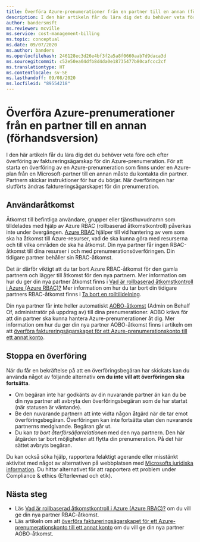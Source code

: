 ```yaml
---
title: Överföra Azure-prenumerationer från en partner till en annan (förhandsversion)
description: I den här artikeln får du lära dig det du behöver veta före och efter överföring av faktureringsägarskap för din Azure-prenumeration.
author: bandersmsft
ms.reviewer: mcville
ms.service: cost-management-billing
ms.topic: conceptual
ms.date: 09/07/2020
ms.author: banders
ms.openlocfilehash: 246128ec3d26e4bf3f2a5a8f0660aab7d9daca3d
ms.sourcegitcommit: c52e50ea04dfb8d4da0e18735477b80cafccc2cf
ms.translationtype: HT
ms.contentlocale: sv-SE
ms.lasthandoff: 09/08/2020
ms.locfileid: "89554218"
---
```

# <a name="transfer-azure-subscriptions-from-one-partner-to-another-preview"></a>Överföra Azure-prenumerationer från en partner till en annan (förhandsversion)

I den här artikeln får du lära dig det du behöver veta före och efter överföring av faktureringsägarskap för din Azure-prenumeration. För att starta en överföring av en Azure-prenumeration som finns under en Azure-plan från en Microsoft-partner till en annan måste du kontakta din partner. Partnern skickar instruktioner för hur du börjar. När överföringen har slutförts ändras faktureringsägarskapet för din prenumeration.

## <a name="user-access"></a>Användaråtkomst

Åtkomst till befintliga användare, grupper eller tjänsthuvudnamn som tilldelades med hjälp av Azure RBAC (rollbaserad åtkomstkontroll) påverkas inte under övergången. [Azure RBAC](../../role-based-access-control/overview.md) hjälper till vid hantering av vem som ska ha åtkomst till Azure-resurser, vad de ska kunna göra med resurserna och till vilka områden de ska ha åtkomst. Din nya partner får ingen RBAC-åtkomst till dina resurser i och med prenumerationsöverföringen. Din tidigare partner behåller sin RBAC-åtkomst.

Det är därför viktigt att du tar bort Azure RBAC-åtkomst för den gamla partnern och lägger till åtkomst för den nya partnern. Mer information om hur du ger din nya partner åtkomst finns i [Vad är rollbaserad åtkomstkontroll i Azure (Azure RBAC)?](../../role-based-access-control/overview.md) Mer information om hur du tar bort din tidigare partners RBAC-åtkomst finns i [Ta bort en rolltilldelning](../../role-based-access-control/role-assignments-portal.md#remove-a-role-assignment).

Din nya partner får inte heller automatiskt [AOBO-åtkomst](https://channel9.msdn.com/Series/cspdev/Module-11-Admin-On-Behalf-Of-AOBO) (Admin on Behalf Of, administratör på uppdrag av) till dina prenumerationer. AOBO krävs för att din partner ska kunna hantera Azure-prenumerationer åt dig. Mer information om hur du ger din nya partner AOBO-åtkomst finns i artikeln om att [överföra faktureringsägarskapet för ett Azure-prenumerationskonto till ett annat konto](billing-subscription-transfer.md).

## <a name="stop-a-transfer"></a>Stoppa en överföring

När du får en bekräftelse på att en överföringsbegäran har skickats kan du använda något av följande alternativ **om du inte vill att överföringen ska fortsätta**.

- Om begäran inte har godkänts av din nuvarande partner än kan du be din nya partner att avbryta den överföringsbegäran som de har startat (när statusen är väntande).
- Be den nuvarande partnern att inte vidta någon åtgärd när de tar emot överföringsbegäran. Överföringen kan inte fortsätta utan den nuvarande partnerns medgivande. Begäran går ut.
- Du kan _ta bort återförsäljarrelationen_ med den nya partnern. Den här åtgärden tar bort möjligheten att flytta din prenumeration. På det här sättet avbryts begäran.

Du kan också söka hjälp, rapportera felaktigt agerande eller misstänkt aktivitet med något av alternativen på webbplatsen med [Microsofts juridiska information](https://www.microsoft.com/legal/). Du hittar alternativet för att rapportera ett problem under Compliance & ethics (Efterlevnad och etik).

## <a name="next-steps"></a>Nästa steg

- Läs [Vad är rollbaserad åtkomstkontroll i Azure (Azure RBAC)?](../../role-based-access-control/overview.md) om du vill ge din nya partner RBAC-åtkomst.
- Läs artikeln om att [överföra faktureringsägarskapet för ett Azure-prenumerationskonto till ett annat konto](billing-subscription-transfer.md) om du vill ge din nya partner AOBO-åtkomst.